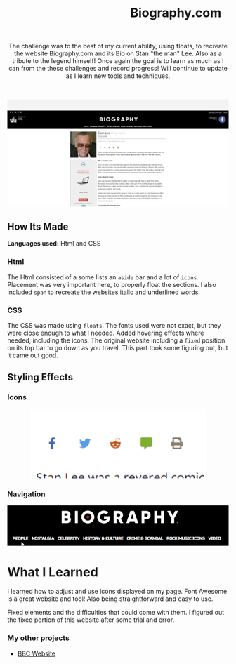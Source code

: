 # &emsp;&emsp;&emsp;&emsp;&emsp;&emsp;&emsp;&emsp;&emsp;&emsp;Biography.com
&emsp;
<p align="center">
  The challenge was to the best of my current ability, using floats, to recreate the website Biography.com and its Bio on Stan "the man" Lee. Also as a tribute to the legend himself! Once again
  the goal is to learn as much as I can from the these challenges and record progress! Will continue to update as I learn new tools and techniques. 
</p>
&emsp;
<p align="center">
<img src="https://github.com/DashlinS/Biography/blob/master/images/gifs/Website.png" width="900">
</p>

## How Its Made 

**Languages used:** Html and CSS

### Html

The Html consisted of a some lists an `aside` bar and a lot of `icons`. Placement was very important here, to properly float the sections. I also included `span` to recreate the websites italic and underlined words.  

### CSS

The CSS was made using `floats`. The fonts used were not exact, but they were close enough to what I needed. Added hovering effects where needed, including the icons. The original website including a `fixed` position on its top bar to go down as you travel. This part took some figuring out, but it came out good.


## Styling Effects

### Icons
<p align="center">
<img src="https://github.com/DashlinS/Biography/blob/master/images/gifs/icon.gif" width="400">
</p>

</p>   

<p align="center">                                                                                                          


### Navigation

<p align="center">
<img src="https://github.com/DashlinS/Biography/blob/master/images/gifs/nav.gif" width="800">
</p>

<p align="center">
</p> 

# What I Learned

I learned how to adjust and use icons displayed on my page. Font Awesome is a great website and tool! Also being straightforward and easy to use.

Fixed elements and the difficulties that could come with them. I figured out the fixed portion of this website after some trial and error. 

### My other projects

* [BBC Website](https://github.com/DashlinS/BBCWebsite)
